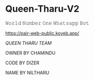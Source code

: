 # Queen-Tharu-V2
𝚆𝚘𝚛𝚕𝚍 𝙽𝚞𝚖𝚋𝚎𝚛 𝙾𝚗𝚎 𝚆𝚑𝚊𝚝𝚜𝚊𝚙𝚙 𝙱𝚘𝚝




https://pair-web-public.koyeb.app/



*QUEEN THARU TEAM*

OWNER BY CHAMINDU 

CODE BY DIZER

NAME BY NILTHARU
